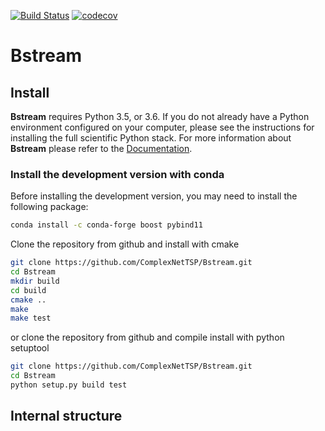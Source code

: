 [![Build Status](https://travis-ci.org/ComplexNetTSP/Bstream.svg?branch=master)](https://travis-ci.org/ComplexNetTSP/Bstream) [![codecov](https://codecov.io/gh/ComplexNetTSP/Bstream/branch/master/graph/badge.svg)](https://codecov.io/gh/ComplexNetTSP/Bstream)

# Bstream

## Install 

**Bstream** requires Python 3.5, or 3.6. If you do not already have a Python
environment configured on your computer, please see the instructions for 
installing the full scientific Python stack. For more information about **Bstream**
please refer to  the [Documentation](https://complexnettsp.github.io/Bstream/).


### Install the development version with conda

Before installing the development version, you may need to install 
the following package:

```bash
conda install -c conda-forge boost pybind11
```

Clone the repository from github and install with cmake

```bash
git clone https://github.com/ComplexNetTSP/Bstream.git
cd Bstream
mkdir build
cd build
cmake ..
make
make test
```

or clone the repository from github and compile install with python setuptool

```bash
git clone https://github.com/ComplexNetTSP/Bstream.git
cd Bstream
python setup.py build test
```

## Internal structure
